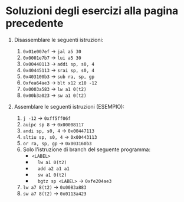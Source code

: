 # Soluzioni degli esercizi alla pagina precedente

1. Disassemblare le seguenti istruzioni:  
    1. ```0x01e007ef``` -> ```jal a5 30```   
    2. ```0x0001e7b7``` -> ```lui a5 30```                                                                    
    3. ```0x00440113``` -> ```addi sp, s0, 4```                                                                  
    4. ```0x40445113``` -> ```srai sp, s0, 4```                                                                  
    5. ```0x403100b3``` -> ```sub ra, sp, gp```                                                                  
    6. ```0xfea64ae3``` -> ```blt x12 x10 -12```                                                                   
    7. ```0x0003a583``` -> ```lw a1 0(t2)```                                                                  
    8. ```0x00b3a023``` -> ```sw a1 0(t2)```

2. Assemblare le seguenti istruzioni (ESEMPIO):
    1. ```j -12``` -> ```0xff5ff06f```                                                                   
    2. ```auipc sp 8``` -> ```0x00008117```                                                              
    3. ```andi sp, s0, 4``` -> ```0x00447113```                                                            
    4. ```sltiu sp, s0, 4``` -> ```0x00443113```                                                              
    5. ```or ra, sp, gp``` -> ```0x003160b3```                                                                     
    6. Solo l'istruzione di branch del seguente programma:  
        - ```<LABEL>```  
        - &nbsp;&nbsp;&nbsp;&nbsp;```lw a1 0(t2)```   
        - &nbsp;&nbsp;&nbsp;&nbsp;```add a2 a1 a1```  
        - &nbsp;&nbsp;&nbsp;&nbsp;```sw a1 0(t2)```  
        - &nbsp;&nbsp;&nbsp;&nbsp;```bgtz sp <LABEL>``` -> ```0xfe204ae3```                                
    7. ```lw a7 8(t2)``` -> ```0x0083a883```                                                                  
    8. ```sw a7 8(t2)``` -> ```0x0113a423```